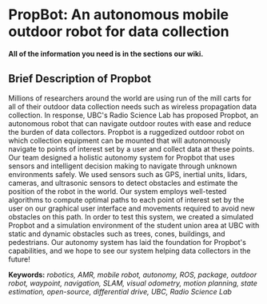 # PropBot: An autonomous mobile outdoor robot for data collection

**All of the information you need is in the sections our wiki.**

## Brief Description of Propbot

Millions of researchers around the world are using run of the mill carts for all of their outdoor data collection needs such as wireless propagation data collection. In response, UBC's Radio Science Lab has proposed Propbot, an autonomous robot that can navigate outdoor routes with ease and reduce the burden of data collectors. Propbot is a ruggedized outdoor robot on which collection equipment can be mounted that will autonomously navigate to points of interest set by a user and collect data at these points. Our team designed a holistic autonomy system for Propbot that uses sensors and intelligent decision making to navigate through unknown environments safely. We used sensors such as GPS, inertial units, lidars, cameras, and ultrasonic sensors to detect obstacles and estimate the position of the robot in the world. Our system employs well-tested algorithms to compute optimal paths to each point of interest set by the user on our graphical user interface and movements required to avoid new obstacles on this path. In order to test this system, we created a simulated Propbot and a simulation environment of the student union area at UBC with static and dynamic obstacles such as trees, cones, buildings, and pedestrians. Our autonomy system has laid the foundation for Propbot's capabilities, and we hope to see our system helping data collectors in the future!

**Keywords:** *robotics, AMR, mobile robot, autonomy, ROS, package, outdoor robot, waypoint, navigation, SLAM, visual odometry, motion planning, state estimation, open-source, differential drive, UBC, Radio Science Lab*
